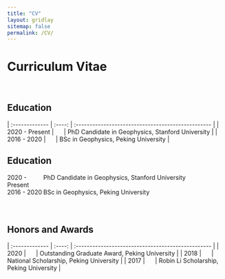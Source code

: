 ```yaml
---
title: "CV"
layout: gridlay
sitemap: false
permalink: /CV/
---
```


# Curriculum Vitae
#### &nbsp; ####

## Education

| :------------- | :----: | :------------------------------------------------- | 
| 2020 - Present | &nbsp;&nbsp;&nbsp;&nbsp; | PhD Candidate in Geophysics, Stanford University |
| 2016 - 2020    | &nbsp;&nbsp;&nbsp;&nbsp; | BSc in Geophysics, Peking University             |


## Education
<div style="display: flex; flex-direction: column;">
    <div style="display: flex;">
        <div style="flex: 2;">2020 - Present</div>
        <div style="flex: 10;">PhD Candidate in Geophysics, Stanford University</div>
    </div>
    <div style="display: flex;">
        <div style="flex: 2;">2016 - 2020</div>
        <div style="flex: 10;">BSc in Geophysics, Peking University</div>
    </div>
</div>


#### &nbsp; ####
## Honors and Awards

| :------------- | :----: | :------------------------------------------------- | 
| 2020 | &nbsp;&nbsp;&nbsp;&nbsp; | Outstanding Graduate Award, Peking University |
| 2018 | &nbsp;&nbsp;&nbsp;&nbsp; | National Scholarship, Peking University |
| 2017 | &nbsp;&nbsp;&nbsp;&nbsp; | Robin Li Scholarship, Peking University |